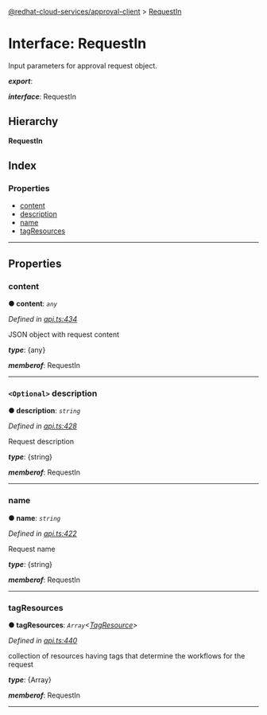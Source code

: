 [@redhat-cloud-services/approval-client](../README.md) > [RequestIn](../interfaces/requestin.md)

# Interface: RequestIn

Input parameters for approval request object.

*__export__*: 

*__interface__*: RequestIn

## Hierarchy

**RequestIn**

## Index

### Properties

* [content](requestin.md#content)
* [description](requestin.md#description)
* [name](requestin.md#name)
* [tagResources](requestin.md#tagresources)

---

## Properties

<a id="content"></a>

###  content

**● content**: *`any`*

*Defined in [api.ts:434](https://github.com/RedHatInsights/javascript-clients/blob/master/packages/approval/api.ts#L434)*

JSON object with request content

*__type__*: {any}

*__memberof__*: RequestIn

___
<a id="description"></a>

### `<Optional>` description

**● description**: *`string`*

*Defined in [api.ts:428](https://github.com/RedHatInsights/javascript-clients/blob/master/packages/approval/api.ts#L428)*

Request description

*__type__*: {string}

*__memberof__*: RequestIn

___
<a id="name"></a>

###  name

**● name**: *`string`*

*Defined in [api.ts:422](https://github.com/RedHatInsights/javascript-clients/blob/master/packages/approval/api.ts#L422)*

Request name

*__type__*: {string}

*__memberof__*: RequestIn

___
<a id="tagresources"></a>

###  tagResources

**● tagResources**: *`Array`<[TagResource](tagresource.md)>*

*Defined in [api.ts:440](https://github.com/RedHatInsights/javascript-clients/blob/master/packages/approval/api.ts#L440)*

collection of resources having tags that determine the workflows for the request

*__type__*: {Array}

*__memberof__*: RequestIn

___

